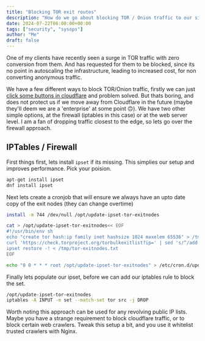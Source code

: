 ```yaml
---
title: "Blocking TOR exit routes"
description: "How do we go about blocking TOR / Onion traffic to our site?"
date: 2024-07-22T06:00:00+00:00
tags: ["security", "sysops"]
author: "Me"
draft: false
---
```

One of my clients have recently seen a surge in TOR traffic with zero conversion from them. And has requested for them to be blocked, since its no point in autoscaling the infrastructure, leading to increased cost, for non converting anonymous traffic.

We have a few different ways to block TOR/Onion traffic, firstly we can just [click some buttons in cloudflare](https://community.cloudflare.com/t/tor-traffic-blocking/396979/3) and problem solved. But thats boring, and does not protect us if we move away from Cloudflare in the future (maybe they'll deem we are a 'enterprise' at some point 🙃). We have two other simple options, at the firewall (iptables in this case) or at the web server level. I am a fan of dropping traffic closest to the edge, so lets go over the firewall approach.


## IPTables / Firewall
First things first, lets install `ipset` if its missing. This simplies our setup and improves performance. Pick your poision.
```bash
apt-get install ipset
dnf install ipset
```

Next lets create a cronjob that will ensure we always have an upto date copy of the exit nodes (they can change overtime)
```bash
install -m 744 /dev/null /opt/update-ipset-tor-exitnodes

cat > /opt/update-ipset-tor-exitnodes<< EOF
#!/usr/bin/env sh
echo "create tor hash:ip family inet hashsize 1024 maxelem 65536" > /tmp/tor-exitnodes.txt
curl 'https://check.torproject.org/torbulkexitlist?ip=' | sed 's/^/add tor /' >> /tmp/tor-exitnodes.txt
ipset restore -! < /tmp/tor-exitnodes.txt
EOF

echo "0 0 * * * root /opt/update-ipset-tor-exitnodes" > /etc/cron.d/update-ipset-tor-exitnodes
```

Finally lets populate our ipset, before we can add our iptables rule to block the set.
```bash
/opt/update-ipset-tor-exitnodes
iptables -A INPUT -m set --match-set tor src -j DROP
```

Worth noting this approach can be used for any revolving public IP lists. Maybe you have a strange requirement to block cloudflare traffic, or to block certain web crawlers. Tweak this setup a bit, and you use it whitelist trusted crawlers with Nginx.
